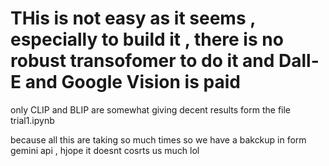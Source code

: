 # THis is not easy as it seems , especially to build it , there is no robust transofomer to do it and Dall-E and Google Vision is paid 

only CLIP and BLIP are somewhat giving decent results form the file trial1.ipynb

because all this are taking so much times so we have a bakckup in form gemini api , hjope it doesnt cosrts us much lol 
